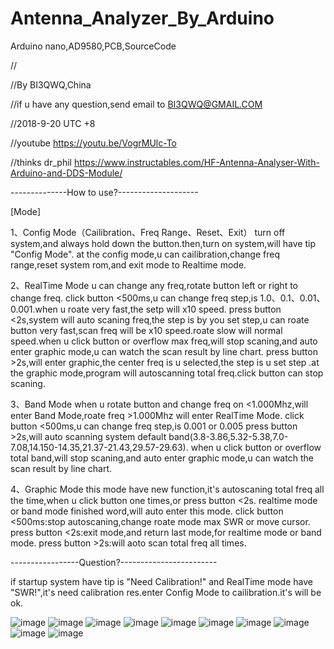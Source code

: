 # Antenna_Analyzer_By_Arduino
Arduino nano,AD9580,PCB,SourceCode


  //
  
  //By BI3QWQ,China
  
  //if u have any question,send email to BI3QWQ@GMAIL.COM
  
  //2018-9-20 UTC +8
  
  //youtube           https://youtu.be/VogrMUlc-To
  
  //thinks dr_phil    https://www.instructables.com/HF-Antenna-Analyser-With-Arduino-and-DDS-Module/
  
  --------------How to use?--------------------
  

  [Mode]

  1、Config Mode（Cailibration、Freq Range、Reset、Exit）
  turn off system,and always hold down the button.then,turn on system,will have tip "Config Mode".
  at the config mode,u can cailibration,change freq range,reset system rom,and exit mode to Realtime mode.

  2、RealTime Mode
  u can change any freq,rotate button left or right to change freq.
  click button <500ms,u can change freq step,is  1.0、0.1、0.01、0.001.when u roate very fast,the setp will x10 speed.
  press button <2s,system will auto scaning freq,the step is by you set step,u can roate button very fast,scan freq will be x10 speed.roate slow will normal speed.when u click button or  overflow max freq,will stop scaning,and auto enter graphic mode,u can watch the scan result by line chart.
  press button >2s,will enter graphic,the center freq is u selected,the step is u set step .at the graphic mode,program will autoscanning total freq.click button can stop scaning.

  3、Band Mode
  when u rotate button and change freq on <1.000Mhz,will enter Band Mode,roate freq >1.000Mhz will enter  RealTime Mode.
  click button <500ms,u can change freq step,is 0.001 or 0.005
  press button >2s,will auto scanning system default band(3.8-3.86,5.32-5.38,7.0-7.08,14.150-14.35,21.37-21.43,29.57-29.63).
  when u click button or overflow total band,will stop scaning,and auto enter graphic mode,u can watch the scan result by line chart.

  4、Graphic Mode
  this mode have new function,it's autoscaning total freq all the time,when u click button one times,or press button <2s.
  realtime mode or band mode  finished word,will auto enter this mode.
  click button <500ms:stop autoscaning,change roate mode max SWR or move cursor.
  press button <2s:exit mode,and return last mode,for realtime mode or band mode.
  press button >2s:will aoto scan total freq all times.


  -----------------Question?------------------------
  
  if startup system have tip is "Need Calibration!" and RealTime mode have "SWR!",it's need calibration res.enter Config Mode to cailibration.it's will be ok.
  
![image](https://github.com/dashengjiadao/Antenna_Analyzer_By_Arduino/blob/eb17162edce4f1d251115a70e3a177334d2f03d5/4.Finish/outside/1.jpg)
![image](https://github.com/dashengjiadao/Antenna_Analyzer_By_Arduino/blob/eb17162edce4f1d251115a70e3a177334d2f03d5/4.Finish/outside/2.jpg)
![image](https://github.com/dashengjiadao/Antenna_Analyzer_By_Arduino/blob/eb17162edce4f1d251115a70e3a177334d2f03d5/4.Finish/outside/3.jpg)
![image](https://github.com/dashengjiadao/Antenna_Analyzer_By_Arduino/blob/eb17162edce4f1d251115a70e3a177334d2f03d5/4.Finish/outside/4.jpg)
![image](https://github.com/dashengjiadao/Antenna_Analyzer_By_Arduino/blob/eb17162edce4f1d251115a70e3a177334d2f03d5/4.Finish/outside/5.jpg)
![image](https://github.com/dashengjiadao/Antenna_Analyzer_By_Arduino/blob/eb17162edce4f1d251115a70e3a177334d2f03d5/4.Finish/outside/6.jpg)
![image](https://github.com/dashengjiadao/Antenna_Analyzer_By_Arduino/blob/eb17162edce4f1d251115a70e3a177334d2f03d5/4.Finish/outside/7.jpg)
![image](https://github.com/dashengjiadao/Antenna_Analyzer_By_Arduino/blob/eb17162edce4f1d251115a70e3a177334d2f03d5/4.Finish/outside/8.jpg)
![image](https://github.com/dashengjiadao/Antenna_Analyzer_By_Arduino/blob/eb17162edce4f1d251115a70e3a177334d2f03d5/4.Finish/outside/9.jpg)
![image](https://github.com/dashengjiadao/Antenna_Analyzer_By_Arduino/blob/eb17162edce4f1d251115a70e3a177334d2f03d5/4.Finish/outside/10.jpg)
